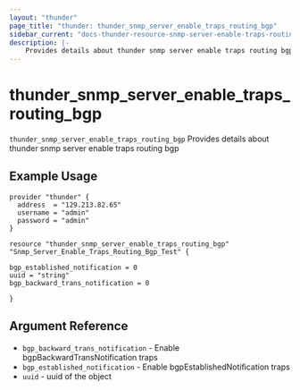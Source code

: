 ```yaml
---
layout: "thunder"
page_title: "thunder: thunder_snmp_server_enable_traps_routing_bgp"
sidebar_current: "docs-thunder-resource-snmp-server-enable-traps-routing-bgp"
description: |-
	Provides details about thunder snmp server enable traps routing bgp resource for A10
---
```


# thunder\_snmp\_server\_enable\_traps\_routing\_bgp

`thunder_snmp_server_enable_traps_routing_bgp` Provides details about thunder snmp server enable traps routing bgp
## Example Usage


```hcl
provider "thunder" {
  address  = "129.213.82.65"
  username = "admin"
  password = "admin"
}

resource "thunder_snmp_server_enable_traps_routing_bgp" "Snmp_Server_Enable_Traps_Routing_Bgp_Test" {

bgp_established_notification = 0
uuid = "string"
bgp_backward_trans_notification = 0
 
}
```

## Argument Reference

* `bgp_backward_trans_notification` - Enable bgpBackwardTransNotification traps
* `bgp_established_notification` - Enable bgpEstablishedNotification traps
* `uuid` - uuid of the object

